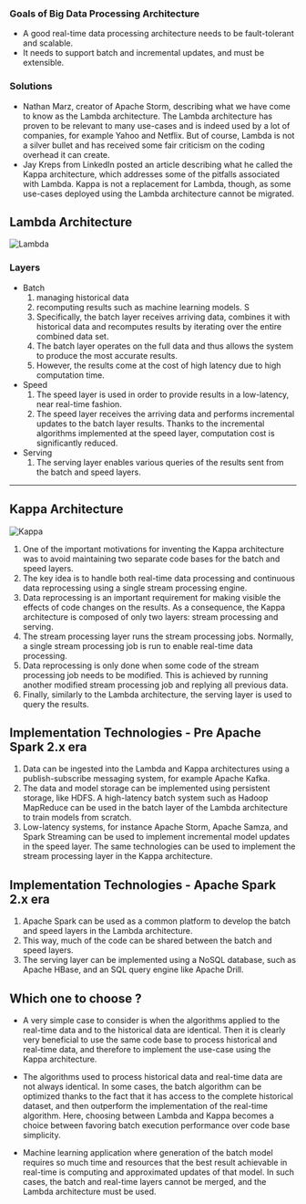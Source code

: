 ### Goals of Big Data Processing Architecture
* A good real-time data processing architecture needs to be fault-tolerant and scalable.
* It needs to support batch and incremental updates, and must be extensible.

### Solutions 
* Nathan Marz, creator of Apache Storm, describing what we have come to know as the Lambda architecture. The Lambda architecture has proven to be relevant to many use-cases and is indeed used by a lot of companies, for example Yahoo and Netflix. But of course, Lambda is not a silver bullet and has received some fair criticism on the coding overhead it can create.
* Jay Kreps from LinkedIn posted an article describing what he called the Kappa architecture, which addresses some of the pitfalls associated with Lambda. Kappa is not a replacement for Lambda, though, as some use-cases deployed using the Lambda architecture cannot be migrated.

## Lambda Architecture

![Lambda](https://www.ericsson.com/research-blog/wp-content/uploads/2015/11/LambdaKappa1_1.png)

### Layers
* Batch
  1. managing historical data
  2. recomputing results such as machine learning models. S
  3. Specifically, the batch layer receives arriving data, combines it with historical data and recomputes results by iterating over the entire combined data set. 
  4. The batch layer operates on the full data and thus allows the system to produce the most accurate results. 
  5. However, the results come at the cost of high latency due to high computation time.
* Speed
  1. The speed layer is used in order to provide results in a low-latency, near real-time fashion. 
  2. The speed layer receives the arriving data and performs incremental updates to the batch layer results. Thanks to the incremental algorithms implemented at the speed layer, computation cost is significantly reduced. 
* Serving
  1. The serving layer enables various queries of the results sent from the batch and speed layers.
***

## Kappa Architecture

![Kappa](https://www.ericsson.com/research-blog/wp-content/uploads/2015/11/LambdaKappa1_2.png)

  1. One of the important motivations for inventing the Kappa architecture was to avoid maintaining two separate code bases for the batch and speed layers. 
  2. The key idea is to handle both real-time data processing and continuous data reprocessing using a single stream processing engine. 
  3. Data reprocessing is an important requirement for making visible the effects of code changes on the results. As a consequence, the Kappa architecture is composed of only two layers: stream processing and serving. 
  4. The stream processing layer runs the stream processing jobs. Normally, a single stream processing job is run to enable real-time data processing. 
  5. Data reprocessing is only done when some code of the stream processing job needs to be modified. This is achieved by running another modified stream processing job and replying all previous data. 
  6. Finally, similarly to the Lambda architecture, the serving layer is used to query the results.

## Implementation Technologies - Pre Apache Spark 2.x era
  1. Data can be ingested into the Lambda and Kappa architectures using a publish-subscribe messaging system, for example Apache Kafka. 
  2. The data and model storage can be implemented using persistent storage, like HDFS. A high-latency batch system such as Hadoop MapReduce can be used in the batch layer of the Lambda architecture to train models from scratch. 
  3. Low-latency systems, for instance Apache Storm, Apache Samza, and Spark Streaming can be used to implement incremental model updates in the speed layer. The same technologies can be used to implement the stream processing layer in the Kappa architecture.

## Implementation Technologies - Apache Spark 2.x era
  1. Apache Spark can be used as a common platform to develop the batch and speed layers in the Lambda architecture. 
  2. This way, much of the code can be shared between the batch and speed layers. 
  3. The serving layer can be implemented using a NoSQL database, such as Apache HBase, and an SQL query engine like Apache Drill.

## Which one to choose ?

* A very simple case to consider is when the algorithms applied to the real-time data and to the historical data are identical. Then it is clearly very beneficial to use the same code base to process historical and real-time data, and therefore to implement the use-case using the Kappa architecture.

* The algorithms used to process historical data and real-time data are not always identical. In some cases, the batch algorithm can be optimized thanks to the fact that it has access to the complete historical dataset, and then outperform the implementation of the real-time algorithm. Here, choosing between Lambda and Kappa becomes a choice between favoring batch execution performance over code base simplicity.

 * Machine learning application where generation of the batch model requires so much time and resources that the best result achievable in real-time is computing and approximated updates of that model. In such cases, the batch and real-time layers cannot be merged, and the Lambda architecture must be used.
